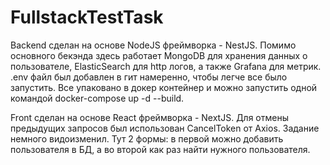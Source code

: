 # FullstackTestTask

Backend сделан на основе NodeJS фреймворка - NestJS. Помимо основного бекэнда здесь 
работает MongoDB для хранения данных о пользователе, ElasticSearch для http логов, а также 
Grafana для метрик. .env файл был добавлен в гит намеренно, чтобы легче все было запустить.
Все упаковано в докер контейнер и можно запустить одной командой docker-compose up -d --build.

Front сделан на основе React фреймворка - NextJS. Для отмены предыдущих запросов был использован CancelToken от Axios. Задание немного видоизменил. Тут 2 формы: в первой можно добавить пользователя в БД, а во второй как раз найти нужного пользователя. 